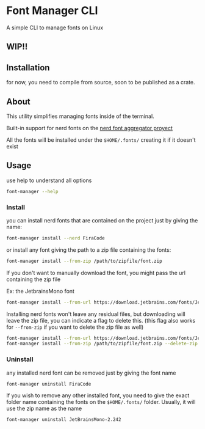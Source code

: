 # Font Manager CLI
A simple CLI to manage fonts on Linux

## WIP!!

## Installation
for now, you need to compile from source, soon to be published as a crate.

## About
This utility simplifies managing fonts inside of the terminal.

Built-in support for nerd fonts on the [nerd font aggregator proyect](https://github.com/ryanoasis/nerd-fonts/)

All the fonts will be installed under the `$HOME/.fonts/` creating it if it doesn't exist

## Usage
use help to understand all options
```bash
font-manager --help
```

### Install
you can install nerd fonts that are contained on the project just by giving the name:
```bash
font-manager install --nerd FiraCode
```

or install any font giving the path to a zip file containing the fonts:
```bash
font-manager install --from-zip /path/to/zipfile/font.zip
```

If you don't want to manually download the font, you might pass the url containing the zip file

Ex: the JetbrainsMono font
```bash
font-manager install --from-url https://download.jetbrains.com/fonts/JetBrainsMono-2.242.zip
```

Installing nerd fonts won't leave any residual files, but downloading will leave the zip file, you can indicate a flag 
to delete this. (this flag also works for `--from-zip` if you want to delete the zip file as well)
```bash
font-manager install --from-url https://download.jetbrains.com/fonts/JetBrainsMono-2.242.zip --delete-zip
font-manager install --from-zip /path/to/zipfile/font.zip --delete-zip
```

### Uninstall
any installed nerd font can be removed just by giving the font name
```bash
font-manager uninstall FiraCode
```

If you wish to remove any other installed font, you need to give the exact folder name containing the fonts on the `$HOME/.fonts/` folder. 
Usually, it will use the zip name as the name
```bash
font-manager uninstall JetBrainsMono-2.242
```
